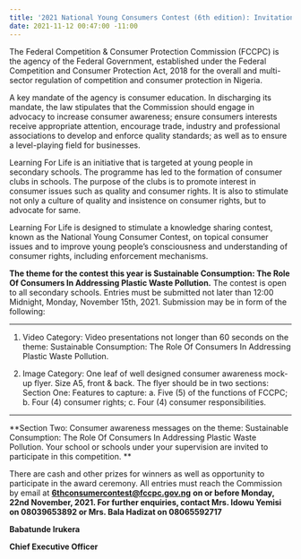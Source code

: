```yaml
---
title: '2021 National Young Consumers Contest (6th edition): Invitation for Participation'
date: 2021-11-12 00:47:00 -11:00
---
```


The Federal Competition & Consumer Protection Commission (FCCPC) is the agency of the Federal Government, established under the Federal Competition and Consumer Protection Act, 2018 for the overall and multi-sector regulation of competition and consumer protection in Nigeria.

A key mandate of the agency is consumer education.  In discharging its mandate, the law stipulates that the Commission should engage in advocacy to increase consumer awareness; ensure consumers interests receive appropriate attention, encourage trade, industry and professional associations to develop and enforce quality standards; as well as to ensure a level-playing field for businesses.



Learning For Life is an initiative that is targeted at young people in secondary schools.  The programme has led to the formation of consumer clubs in schools.  The purpose of the clubs is to promote interest in consumer issues such as quality and consumer rights. It is also to stimulate not only a culture of quality and insistence on consumer rights, but to advocate for same.  


Learning For Life is designed to stimulate a knowledge sharing contest, known as the National Young Consumer Contest, on topical consumer issues and to improve young people’s consciousness and understanding of consumer rights, including enforcement mechanisms.

**The theme for the contest this year is Sustainable Consumption: The Role Of Consumers In Addressing Plastic Waste Pollution.** The contest is open to all secondary schools. Entries must be submitted not later than 12:00 Midnight, Monday, November 15th, 2021. Submission may be in form of the following:

****
1.	Video Category:  Video presentations not longer than 60 seconds on the theme: Sustainable Consumption: The Role Of Consumers In Addressing Plastic Waste Pollution.

2.	Image Category: One leaf of well designed consumer awareness mock-up flyer. Size A5, front & back. The flyer should be in two sections:
Section One: Features to capture:
a.	Five (5) of the functions of FCCPC; 
b.	Four (4) consumer rights; 
c.	Four (4) consumer responsibilities.
****

**Section Two: Consumer awareness messages on the theme: Sustainable Consumption: The Role Of Consumers In Addressing Plastic Waste Pollution.
Your school or schools under your supervision are invited to participate in this competition. **


There are cash and other prizes for winners as well as opportunity to participate in the award ceremony.
All entries must reach the Commission by email at **6thconsumercontest@fccpc.gov.ng** **on or before Monday, 22nd November, 2021.
For further enquiries, contact Mrs. Idowu Yemisi on 08039653892 or Mrs. Bala Hadizat on 08065592717**







  **Babatunde Irukera**

**Chief Executive Officer**


